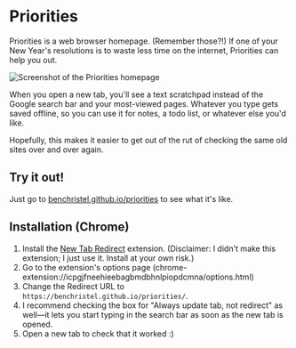 # Priorities

Priorities is a web browser homepage. (Remember those?!) If one of your New Year's resolutions is to waste less time on the internet, Priorities can help you out.

![Screenshot of the Priorities homepage](https://cdn.rawgit.com/benchristel/priorities/cb74f592b1596e9be2094901657edb6fee1cface/screenshot.png)

When you open a new tab, you'll see a text scratchpad instead of the Google search bar and your most-viewed pages. Whatever you type gets saved offline, so you can use it for notes, a todo list, or whatever else you'd like.

Hopefully, this makes it easier to get out of the rut of checking the same old sites over and over again.

## Try it out!

Just go to [benchristel.github.io/priorities](benchristel.github.io/priorities) to see what it's like.

## Installation (Chrome)

1. Install the [New Tab Redirect](https://chrome.google.com/webstore/detail/new-tab-redirect/icpgjfneehieebagbmdbhnlpiopdcmna) extension. (Disclaimer: I didn't make this extension; I just use it. Install at your own risk.)
2. Go to the extension's options page (chrome-extension://icpgjfneehieebagbmdbhnlpiopdcmna/options.html)
  1. Change the Redirect URL to `https://benchristel.github.io/priorities/`.
  2. I recommend checking the box for "Always update tab, not redirect" as well—it lets you start typing in the search bar as soon as the new tab is opened.
3. Open a new tab to check that it worked :)

